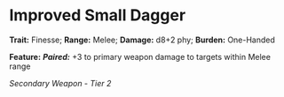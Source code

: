# Improved Small Dagger

**Trait:** Finesse; **Range:** Melee; **Damage:** d8+2 phy; **Burden:** One-Handed

**Feature:** ***Paired:*** +3 to primary weapon damage to targets within Melee range

*Secondary Weapon - Tier 2*
